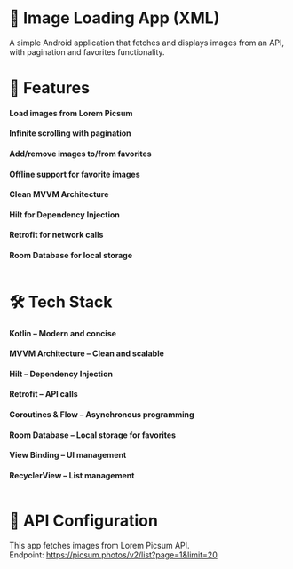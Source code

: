 # 📸 Image Loading App (XML)<br />
A simple Android application that fetches and displays images from an API, with pagination and favorites functionality.

# 🚀 Features <br />
#### Load images from Lorem Picsum<br />
#### Infinite scrolling with pagination<br />
#### Add/remove images to/from favorites<br />
#### Offline support for favorite images<br />
#### Clean MVVM Architecture<br />
#### Hilt for Dependency Injection<br />
#### Retrofit for network calls<br />
#### Room Database for local storage<br /><br />

# 🛠️ Tech Stack<br />
#### Kotlin – Modern and concise<br />
#### MVVM Architecture – Clean and scalable<br />
#### Hilt – Dependency Injection<br />
#### Retrofit – API calls<br />
#### Coroutines & Flow – Asynchronous programming<br />
#### Room Database – Local storage for favorites<br />
#### View Binding – UI management<br />
#### RecyclerView – List management<br /><br />

# 🔧 API Configuration<br />
This app fetches images from Lorem Picsum API.<br />
Endpoint: https://picsum.photos/v2/list?page=1&limit=20

